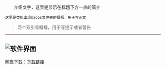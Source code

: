 [cloud:nanami]: # '封面图连接'


　　介绍文字，这里是显示在标题下方一点的简介

	这里是类似出现macos文件夹的框框，用于写正文


> 两个双引号框框，用于写提示或者警告

----------
![软件界面][tu]
----------

网盘下载：[下载链接](这里填地址 "点下去nya~")

[^_^]:<> (备份下载链接，如有需要删掉右箭头前所有部分即可使用→ [备份下载链接](这里填地址 "点下去nya~")


[tu]:base64地址